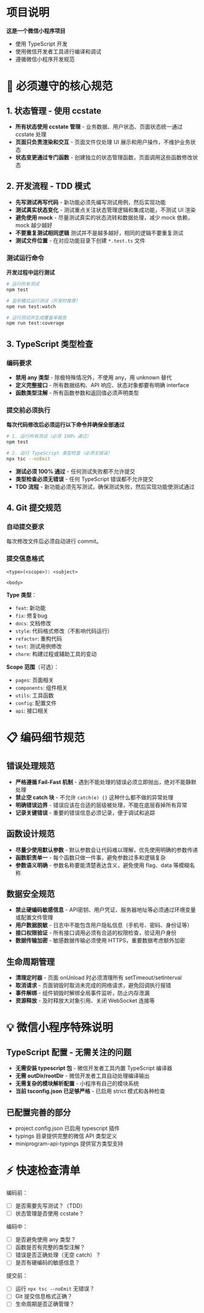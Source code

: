 # 项目说明

**这是一个微信小程序项目**
- 使用 TypeScript 开发
- 使用微信开发者工具进行编译和调试
- 遵循微信小程序开发规范

# 🚨 必须遵守的核心规范

## 1. 状态管理 - 使用 ccstate
- **所有状态使用 ccstate 管理** - 业务数据、用户状态、页面状态统一通过 ccstate 处理
- **页面只负责渲染和交互** - 页面文件仅处理 UI 展示和用户操作，不维护业务状态
- **状态变更通过专门函数** - 创建独立的状态管理函数，页面调用这些函数修改状态

## 2. 开发流程 - TDD 模式
- **先写测试再写代码** - 新功能必须先编写测试用例，然后实现功能
- **测试真实状态变化** - 测试重点关注状态管理逻辑和集成功能，不测试 UI 渲染
- **避免使用 mock** - 尽量测试真实的状态流转和数据处理，减少 mock 依赖，mock 越少越好
- **不要重复测试相同逻辑** 测试并不是越多越好，相同的逻辑不要重复测试
- **测试文件位置** - 在对应功能目录下创建 `*.test.ts` 文件

### 测试运行命令
**开发过程中运行测试**
```bash
# 运行所有测试
npm test

# 监听模式运行测试（开发时推荐）
npm run test:watch

# 运行测试并生成覆盖率报告
npm run test:coverage
```

## 3. TypeScript 类型检查
### 编码要求
- **禁用 any 类型** - 除极特殊情况外，不使用 any，用 unknown 替代
- **定义完整接口** - 所有数据结构、API 响应、状态对象都要有明确 interface
- **函数类型注解** - 所有函数参数和返回值必须声明类型

### 提交前必须执行
**每次代码修改后必须运行以下命令并确保全部通过**
```bash
# 1. 运行所有测试（必须 100% 通过）
npm test

# 2. 运行 TypeScript 类型检查（必须无错误）
npx tsc --noEmit
```
- **测试必须 100% 通过** - 任何测试失败都不允许提交
- **类型检查必须无错误** - 任何 TypeScript 错误都不允许提交
- **TDD 流程** - 新功能必须先写测试，确保测试失败，然后实现功能使测试通过

## 4. Git 提交规范
### 自动提交要求
每次修改文件后必须自动进行 commit。

### 提交信息格式
```
<type>(<scope>): <subject>

<body>
```

**Type 类型**：
- `feat`: 新功能
- `fix`: 修复bug
- `docs`: 文档修改
- `style`: 代码格式修改（不影响代码运行）
- `refactor`: 重构代码
- `test`: 测试用例修改
- `chore`: 构建过程或辅助工具的变动

**Scope 范围**（可选）：
- `pages`: 页面相关
- `components`: 组件相关
- `utils`: 工具函数
- `config`: 配置文件
- `api`: 接口相关

# 📋 编码细节规范

## 错误处理规范
- **严格遵循 Fail-Fast 机制** - 遇到不能处理的错误必须立即抛出，绝对不能静默处理
- **禁止空 catch 块** - 不允许 `catch(e) {}` 这种什么都不做的异常处理
- **明确错误边界** - 错误应该在合适的层级被处理，不能在底层吞掉所有异常
- **记录关键错误** - 重要的错误信息必须记录，便于调试和追踪

## 函数设计规范
- **尽量少使用默认参数** - 默认参数会让代码难以理解，优先使用明确的参数传递
- **函数职责单一** - 每个函数只做一件事，避免参数过多和逻辑复杂
- **参数语义明确** - 参数名称要能清楚表达含义，避免使用 flag、data 等模糊名称

## 数据安全规范
- **禁止硬编码敏感信息** - API密钥、用户凭证、服务器地址等必须通过环境变量或配置文件管理
- **用户数据脱敏** - 日志中不能包含用户隐私信息（手机号、密码、身份证等）
- **接口权限验证** - 所有接口调用必须有合适的权限检查，验证用户身份
- **数据传输加密** - 敏感数据传输必须使用 HTTPS，重要数据考虑额外加密

## 生命周期管理
- **清理定时器** - 页面 onUnload 时必须清理所有 setTimeout/setInterval
- **取消请求** - 页面销毁时取消未完成的网络请求，避免回调执行报错
- **事件解绑** - 组件销毁时解绑全局事件监听，防止内存泄漏
- **资源释放** - 及时释放大对象引用、关闭 WebSocket 连接等

# 💡 微信小程序特殊说明

## TypeScript 配置 - 无需关注的问题
- **无需安装 typescript 包** - 微信开发者工具内置 TypeScript 编译器
- **无需 outDir/rootDir** - 微信开发者工具自动处理编译输出
- **无需复杂的模块解析配置** - 小程序有自己的模块系统
- **当前 tsconfig.json 已足够严格** - 已启用 strict 模式和各种检查

## 已配置完善的部分
- project.config.json 已启用 typescript 插件
- typings 目录提供完整的微信 API 类型定义
- miniprogram-api-typings 提供官方类型支持

# ⚡ 快速检查清单

编码前：
- [ ] 是否需要先写测试？（TDD）
- [ ] 状态管理是否使用 ccstate？

编码中：
- [ ] 是否避免使用 any 类型？
- [ ] 函数是否有完整的类型注解？
- [ ] 错误是否正确处理（无空 catch）？
- [ ] 是否有硬编码的敏感信息？

提交前：
- [ ] 运行 `npx tsc --noEmit` 无错误？
- [ ] Git 提交信息格式正确？
- [ ] 生命周期是否正确管理？